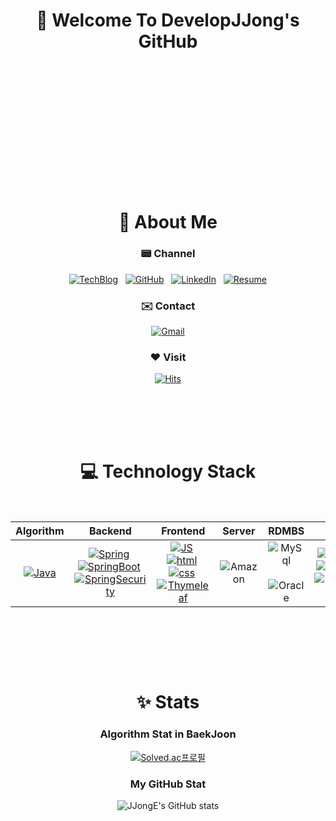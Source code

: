 <div align='center'>
  
#  💬 Welcome To DevelopJJong's GitHub
  <br><br><br></br>
  



  <br><br><br><br>
##
<br>

# 🧑 About Me 

  ### 📟 Channel
[![TechBlog](https://img.shields.io/badge/&nbsp;Blog-181717?style=flat-square&logo=Tistory&logoColor=white)](https://jjdevelop.tistory.com/)&nbsp;&nbsp;
[![GitHub](https://img.shields.io/badge/-GitHub-181717?style=flat-square&logo=GitHub&logoColor=white)](https://github.com/DevelopJJong/)&nbsp;&nbsp;
[![LinkedIn](https://img.shields.io/badge/-LinkedIn-0A66C2?style=flat-square&logo=LinkedIn&logoColor=white)](https://github.com/DevelopJJong/)&nbsp;&nbsp;
[![Resume](https://img.shields.io/badge/Resume-018EF5?style=flat-square&logo=Readme&logoColor=white)]()

  ### ✉️ Contact
[![Gmail](https://img.shields.io/badge/Gmail-EA4335?style=flat-square&logo=Gmail&logoColor=white)](mailto:dlguswhd00110011@gmail.com)

  ### ❤️ Visit 
[![Hits](https://hits.seeyoufarm.com/api/count/incr/badge.svg?url=https%3A%2F%2Fgithub.com%2DevelopJJong)](https://hits.seeyoufarm.com) 
<br><br><br>

##

<br>

# 💻 Technology Stack
<br>

| Algorithm | Backend | Frontend | Server | RDMBS | etc. |
|:---------:|:----------:|:--------:|:------:|:------:|:----:|
| [![Java](https://img.shields.io/badge/Java-007396?style=flat-square&logo=Java&logoColor=white)]() | [![Spring](https://img.shields.io/badge/Spring-6DB33F?style=flat-square&logo=Spring&logoColor=white)]()&nbsp;[![SpringBoot](https://img.shields.io/badge/Spring&nbsp;Boot-6DB33F?style=flat-square&logo=SpringBoot&logoColor=white)]()&nbsp;[![SpringSecurity](https://img.shields.io/badge/Spring&nbsp;Security-6DB33F?style=flat-square&logo=SpringSecurity&logoColor=white)]() | [![JS](https://img.shields.io/badge/JavaScript-F7DF1E?style=flat-square&logo=JavaScript&logoColor=black)]()&nbsp;[![html](https://img.shields.io/badge/Html-E34F26?style=flat-square&logo=Html5&logoColor=white)]()&nbsp;[![css](https://img.shields.io/badge/CSS-1572B6?style=flat-square&logo=CSS3&logoColor=white)]()&nbsp;[![Thymeleaf](https://img.shields.io/badge/Thymeleaf-005F0F?style=flat-square&logo=Thymeleaf&logoColor=white)]() | ![Amazon](https://img.shields.io/badge/-Amazon&nbsp;AWS-232F3E?style=flat-square&logo=AmazonAWS&logoColor=white) | ![MySql](https://img.shields.io/badge/-MySql-4479A1?style=flat-square&logo=Mysql&logoColor=white)&nbsp;![Oracle](https://img.shields.io/badge/-Oracle-F80000?style=flat-square&logo=Oracle&logoColor=white)      | [![IntelliJ](https://img.shields.io/badge/-IntelliJ-black?style=flat-square&logo=IntellijIDEA&logoColor=white)]()&nbsp;[![GitHub](https://img.shields.io/badge/-GitHub-181717?style=flat-square&logo=GitHub&logoColor=white)]()&nbsp;[![GitKraken](https://img.shields.io/badge/-GitKraken-179287?style=flat-square&logo=GitKraken&logoColor=white)]()  |

<br><br>

##

<br>

# ✨ Stats

 ### Algorithm Stat in BaekJoon
  [![Solved.ac프로필](http://mazassumnida.wtf/api/v2/generate_badge?boj=hyunjong0102)](https://solved.ac/hyunjong0102)
  
 ### My GitHub Stat
  ![JJongE's GitHub stats](https://github-readme-stats.vercel.app/api?username=DevelopJJong&show_icons=true)
    
</div>
